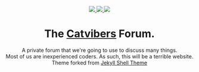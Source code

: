 <div align="center">
  <a href="https://www.codacy.com/gh/Catvibers/catvibers.github.io/dashboard">
    <img src="https://img.shields.io/codacy/grade/ad930723ca29499abba79caebf3abad4?logo=codacy&style=for-the-badge">
  </a>
  <a href="https://github.com/Catvibers/catvibers.github.io/deployments">
    <img src="https://img.shields.io/github/deployments/catvibers/catvibers.github.io/github-pages?logo=github&style=for-the-badge">
  </a>
  <a href="https://github.com/Catvibers/catvibers.github.io/blob/main/LICENSE">
    <img src="https://img.shields.io/github/license/catvibers/catvibers.github.io?color=success&logo=creative%20commons&style=for-the-badge">
  </a><br>
  <h1>The <a href="https://catvibers.github.io/">Catvibers</a> Forum.</h1>
  <p>A private forum that we're going to use to discuss many things.<br>Most of us are inexperienced coders. As such, this will be a terrible website.<br>Theme forked from <a href="https://github.com/tareqdandachi/jekyll-shell-theme">Jekyll Shell Theme</a></p>
</div>

